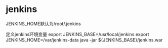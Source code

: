 # jenkins

JENKINS_HOME默认为/root/.jenkins

定义jenkins环境变量 
export JENKINS_BASE=/usr/local/jenkins 
export JENKINS_HOME=/var/jenkins-data 
java -jar ${JENKINS_BASE}/jenkins.war 
